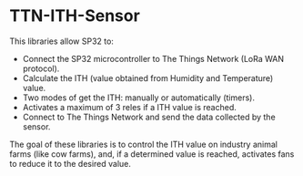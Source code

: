 # TTN-ITH-Sensor

This libraries allow SP32 to:
  - Connect the SP32 microcontroller to The Things Network (LoRa WAN protocol).
  - Calculate the ITH (value obtained from Humidity and Temperature) value.
  - Two modes of get the ITH: manually or automatically (timers).
  - Activates a maximum of 3 reles if a ITH value is reached.
  - Connect to The Things Network and send the data collected by the sensor.
  
 The goal of these libraries is to control the ITH value on industry animal farms (like cow farms), and, if a determined value is reached, activates fans to reduce it to the desired value.

